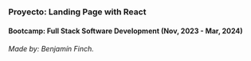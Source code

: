 ### Proyecto: Landing Page with React
#### Bootcamp: Full Stack Software Development (Nov, 2023 - Mar, 2024)
###### Made by: Benjamín Finch.
